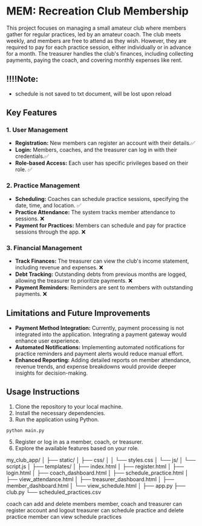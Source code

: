 # MEM: Recreation Club Membership

This project focuses on managing a small amateur club where members gather for regular practices, led by an amateur coach. The club meets weekly, and members are free to attend as they wish. However, they are required to pay for each practice session, either individually or in advance for a month. The treasurer handles the club's finances, including collecting payments, paying the coach, and covering monthly expenses like rent.
## ‼️‼️Note: 
- schedule is not saved to txt document, will be lost upon reload
## Key Features

### 1. User Management
- **Registration:** New members can register an account with their details.✅
- **Login:** Members, coaches, and the treasurer can log in with their credentials.✅
- **Role-based Access:** Each user has specific privileges based on their role. ✅

### 2. Practice Management
- **Scheduling:** Coaches can schedule practice sessions, specifying the date, time, and location. ✅
- **Practice Attendance:** The system tracks member attendance to sessions. ❌
- **Payment for Practices:** Members can schedule and pay for practice sessions through the app. ❌

### 3. Financial Management
- **Track Finances:** The treasurer can view the club's income statement, including revenue and expenses. ❌
- **Debt Tracking:** Outstanding debts from previous months are logged, allowing the treasurer to prioritize payments. ❌
- **Payment Reminders:** Reminders are sent to members with outstanding payments. ❌

## Limitations and Future Improvements

- **Payment Method Integration:** Currently, payment processing is not integrated into the application. Integrating a payment gateway would enhance user experience.
- **Automated Notifications:** Implementing automated notifications for practice reminders and payment alerts would reduce manual effort.
- **Enhanced Reporting:** Adding detailed reports on member attendance, revenue trends, and expense breakdowns would provide deeper insights for decision-making.

## Usage Instructions

1. Clone the repository to your local machine.
2. Install the necessary dependencies.
3. Run the application using Python.
  ```
 python main.py
```
5. Register or log in as a member, coach, or treasurer.
6. Explore the available features based on your role.


my_club_app/
│
├── static/
│   ├── css/
│   │   └── styles.css
│   └── js/
│       └── script.js
│
├── templates/
│   ├── index.html
│   ├── register.html
│   ├── login.html
│   ├── coach_dashboard.html
│   ├── schedule_practice.html
│   ├── view_attendance.html
│   ├── treasurer_dashboard.html
│   ├── member_dashboard.html
│   └── view_schedule.html
│
├── app.py
├── club.py
└── scheduled_practices.csv

coach can add and delete members
member, coach and treasurer can register account and logout
treasurer can schedule practice and delete practice
member can view schedule practices